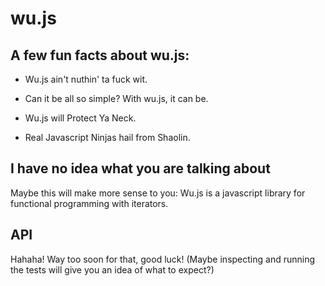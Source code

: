 wu.js
=====

A few fun facts about wu.js:
----------------------------

  * Wu.js ain't nuthin' ta fuck wit.

  * Can it be all so simple? With wu.js, it can be.

  * Wu.js will Protect Ya Neck.

  * Real Javascript Ninjas hail from Shaolin.

I have no idea what you are talking about
-----------------------------------------

Maybe this will make more sense to you: Wu.js is a javascript library for
functional programming with iterators.

API
---

Hahaha! Way too soon for that, good luck! (Maybe inspecting and running the
tests will give you an idea of what to expect?)